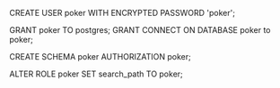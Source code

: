 CREATE USER poker WITH ENCRYPTED PASSWORD 'poker';

GRANT poker TO postgres;
GRANT CONNECT ON DATABASE poker to poker;

CREATE SCHEMA poker AUTHORIZATION poker;

ALTER ROLE poker SET search_path TO poker;